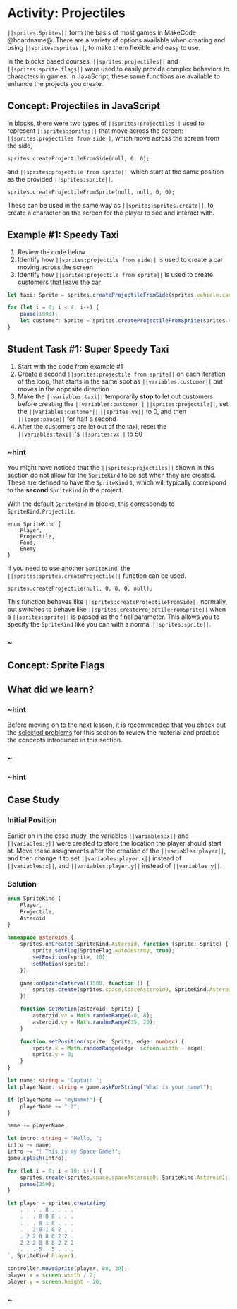 # Activity: Projectiles

``||sprites:Sprites||`` form the basis of most games in MakeCode @boardname@.
There are a variety of options available when creating and using ``||sprites:sprites||``,
to make them flexible and easy to use.

In the blocks based courses,
``||sprites:projectiles||`` and ``||sprites:sprite flags||`` were
used to easily provide complex behaviors to characters in games.
In JavaScript, these same functions are available to enhance the projects you create.

## Concept: Projectiles in JavaScript

In blocks, there were two types of ``||sprites:projectiles||`` used to represent
``||sprites:sprites||`` that move across the screen:
``||sprites:projectiles from side||``,
which move across the screen from the side,

```sig
sprites.createProjectileFromSide(null, 0, 0);
```

and ``||sprites:projectile from sprite||``,
which start at the same position as the provided ``||sprites:sprite||``.

```sig
sprites.createProjectileFromSprite(null, null, 0, 0);
```

These can be used in the same way as ``||sprites:sprites.create||``,
to create a character on the screen for the player to see and interact with.

## Example #1: Speedy Taxi

1. Review the code below
2. Identify how ``||sprites:projectile from side||`` is used to create
a car moving across the screen
3. Identify how ``||sprites:projectile from sprite||`` is used to create
customers that leave the car

```typescript
let taxi: Sprite = sprites.createProjectileFromSide(sprites.vehicle.carBlueRight, 50, 0);

for (let i = 0; i < 4; i++) {
    pause(1000);
    let customer: Sprite = sprites.createProjectileFromSprite(sprites.castle.princessFront0, taxi, 0, 30);
}
```

## Student Task #1: Super Speedy Taxi

1. Start with the code from example #1
2. Create a second ``||sprites:projectile from sprite||`` on each iteration of the loop,
that starts in the same spot as ``||variables:customer||`` but moves in the opposite direction
3. Make the ``||variables:taxi||`` temporarily **stop** to let out customers:
before creating the ``||variables:customer||`` ``||sprites:projectile||``,
set the ``||variables:customer||`` ``||sprites:vx||`` to 0,
and then ``||loops:pause||`` for half a second
4. After the customers are let out of the taxi,
reset the ``||variables:taxi||``'s ``||sprites:vx||`` to 50

### ~hint

You might have noticed that the ``||sprites:projectiles||`` shown in this section
do not allow for the ``SpriteKind`` to be set when they are created.
These are defined to have the ``SpriteKind`` ``1``,
which will typically correspond to the **second** ``SpriteKind`` in the project.

With the default ``SpriteKind`` in blocks,
this corresponds to ``SpriteKind.Projectile``.

```typescript-ignore
enum SpriteKind {
    Player,
    Projectile,
    Food,
    Enemy
}
```

If you need to use another ``SpriteKind``,
the ``||sprites:sprites.createProjectile||`` function can be used.

```sig
sprites.createProjectile(null, 0, 0, 0, null);
```

This function behaves like ``||sprites:createProjectileFromSide||`` normally,
but switches to behave like ``||sprites:createProjectileFromSprite||`` when
a ``||sprites:sprite||`` is passed as the final parameter.
This allows you to specify the ``SpriteKind`` like you can with
a normal ``||sprites:sprite||``.

### ~

## Concept: Sprite Flags










## What did we learn?

### ~hint

Before moving on to the next lesson, it is recommended that you check out the
[selected problems](/courses/csintro3/structure/projectiles-problems) for this section
to review the material and practice the concepts introduced in this section.

### ~

### ~hint

## Case Study

### Initial Position

Earlier on in the case study,
the variables ``||variables:x||`` and ``||variables:y||`` were created to
store the location the player should start at.
Move these assignments after the creation of the ``||variables:player||``,
and then change it to set ``||variables:player.x||`` instead of ``||variables:x||``,
and ``||variables:player.y||`` instead of ``||variables:y||``.

### Solution

```typescript
enum SpriteKind {
    Player,
    Projectile,
    Asteroid
}

namespace asteroids {
    sprites.onCreated(SpriteKind.Asteroid, function (sprite: Sprite) {
        sprite.setFlag(SpriteFlag.AutoDestroy, true);
        setPosition(sprite, 10);
        setMotion(sprite);
    });

    game.onUpdateInterval(1500, function () {
        sprites.create(sprites.space.spaceAsteroid0, SpriteKind.Asteroid);
    });

    function setMotion(asteroid: Sprite) {
        asteroid.vx = Math.randomRange(-8, 8);
        asteroid.vy = Math.randomRange(35, 20);
    }

    function setPosition(sprite: Sprite, edge: number) {
        sprite.x = Math.randomRange(edge, screen.width - edge);
        sprite.y = 0;
    }
}

let name: string = "Captain ";
let playerName: string = game.askForString("What is your name?");

if (playerName == "myName!") {
    playerName += " 2";
}

name += playerName;

let intro: string = "Hello, ";
intro += name;
intro += "! This is my Space Game!";
game.splash(intro);

for (let i = 0; i < 10; i++) {
    sprites.create(sprites.space.spaceAsteroid0, SpriteKind.Asteroid);
    pause(250);
}

let player = sprites.create(img`
    . . . . 8 . . . .
    . . . 8 8 8 . . .
    . . . 8 1 8 . . .
    . . 2 8 1 8 2 . .
    . 2 2 8 8 8 2 2 .
    2 2 2 8 8 8 2 2 2
    . . . 5 . 5 . . .
`, SpriteKind.Player);

controller.moveSprite(player, 80, 30);
player.x = screen.width / 2;
player.y = screen.height - 20;
```

### ~